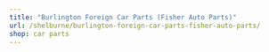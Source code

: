 ```yaml
---
title: "Burlington Foreign Car Parts (Fisher Auto Parts)"
url: /shelburne/burlington-foreign-car-parts-fisher-auto-parts/
shop: car parts
---
```

